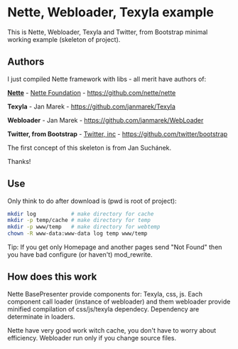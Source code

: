 Nette, Webloader, Texyla example
================================
This is Nette, Webloader, Texyla and Twitter, from Bootstrap minimal working example (skeleton of project). 

Authors
-------
I just compiled Nette framework with libs - all merit have authors of:

**[Nette](http://www.nette.org "Nette framework")** - [Nette Foundation](http://nettefoundation.com/ "Nette foundation") - https://github.com/nette/nette

**Texyla** - Jan Marek - https://github.com/janmarek/Texyla

**Webloader** - Jan Marek - https://github.com/janmarek/WebLoader

**Twitter, from Bootstrap** - [Twitter, inc](http://www.twitter.com) - https://github.com/twitter/bootstrap

The first concept of this skeleton is from Jan Suchánek.

Thanks!

Use
---
Only think to do after download is (pwd is root of project):
```bash
mkdir log           # make directory for cache
mkdir -p temp/cache # make directory for temp
mkdir -p www/temp   # make directory for webtemp
chown -R www-data:www-data log temp www/temp
```
Tip: If you get only Homepage and another pages send "Not Found" then you have bad configure (or haven't) mod_rewrite.

How does this work
------------------
Nette BasePresenter provide components for: Texyla, css, js. Each component call loader (instance of webloader) and them webloader provide minified compilation of css/js/texyla dependecy. Dependency are determinate in loaders.

Nette have very good work witch cache, you don't have to worry about efficiency. Webloader run only if you change source files.

